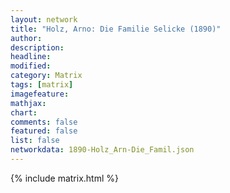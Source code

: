 ```yaml
---
layout: network
title: "Holz, Arno: Die Familie Selicke (1890)"
author:
description:
headline:
modified:
category: Matrix
tags: [matrix]
imagefeature: 
mathjax: 
chart: 
comments: false
featured: false
list: false
networkdata: 1890-Holz_Arn-Die_Famil.json
---
```

{% include matrix.html %}
